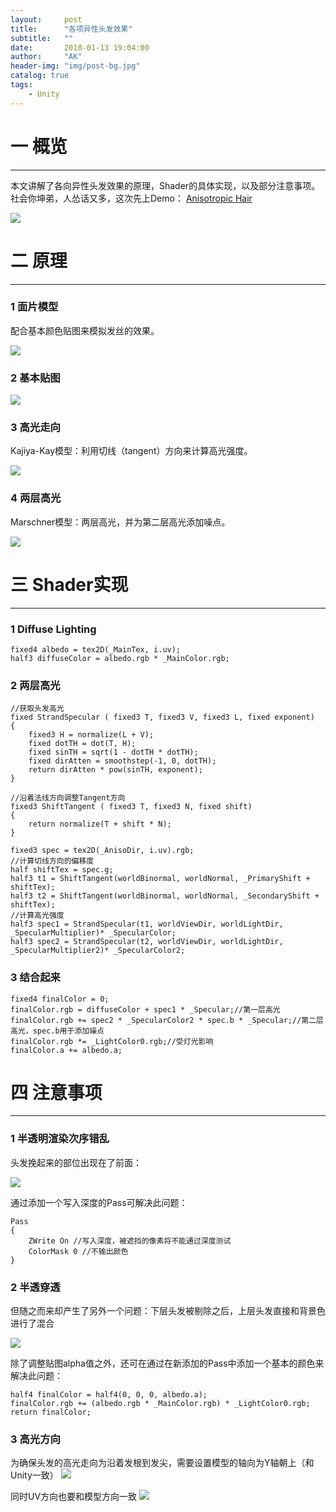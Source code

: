 ```yaml
---
layout:     post
title:      "各项异性头发效果"
subtitle:   ""
date:       2018-01-13 19:04:00
author:     "AK"
header-img: "img/post-bg.jpg"
catalog: true
tags:
    - Unity
---
```


# 一 概览
---
本文讲解了各向异性头发效果的原理，Shader的具体实现，以及部分注意事项。  
社会你坤弟，人怂话又多，这次先上Demo： [Anisotropic Hair](https://github.com/ak-TechArtist/AnisotropicHair)

![](/img/in-post/Anisotropic-hair-effect/pic1.png)
<small class="img-hint"></small>

# 二 原理
---
### 1 面片模型
配合基本颜色贴图来模拟发丝的效果。

![](/img/in-post/Anisotropic-hair-effect/pic2.png)
<small class="img-hint"></small>

### 2 基本贴图
![](/img/in-post/Anisotropic-hair-effect/pic3.png)
<small class="img-hint"></small>

### 3 高光走向
Kajiya-Kay模型：利用切线（tangent）方向来计算高光强度。

![](/img/in-post/Anisotropic-hair-effect/pic4.png)
<small class="img-hint"></small>

###  4 两层高光
Marschner模型：两层高光，并为第二层高光添加噪点。

![](/img/in-post/Anisotropic-hair-effect/pic5.png)
<small class="img-hint"></small>

# 三 Shader实现
---
### 1 Diffuse Lighting
```
fixed4 albedo = tex2D(_MainTex, i.uv);
half3 diffuseColor = albedo.rgb * _MainColor.rgb;
```

### 2 两层高光
```
//获取头发高光
fixed StrandSpecular ( fixed3 T, fixed3 V, fixed3 L, fixed exponent)
{
	fixed3 H = normalize(L + V);
	fixed dotTH = dot(T, H);
	fixed sinTH = sqrt(1 - dotTH * dotTH);
	fixed dirAtten = smoothstep(-1, 0, dotTH);
	return dirAtten * pow(sinTH, exponent);
}
			
//沿着法线方向调整Tangent方向
fixed3 ShiftTangent ( fixed3 T, fixed3 N, fixed shift)
{
	return normalize(T + shift * N);
}

fixed3 spec = tex2D(_AnisoDir, i.uv).rgb;
//计算切线方向的偏移度
half shiftTex = spec.g;
half3 t1 = ShiftTangent(worldBinormal, worldNormal, _PrimaryShift + shiftTex);
half3 t2 = ShiftTangent(worldBinormal, worldNormal, _SecondaryShift + shiftTex);
//计算高光强度		
half3 spec1 = StrandSpecular(t1, worldViewDir, worldLightDir, _SpecularMultiplier)* _SpecularColor;
half3 spec2 = StrandSpecular(t2, worldViewDir, worldLightDir, _SpecularMultiplier2)* _SpecularColor2;

```
### 3 结合起来
```
fixed4 finalColor = 0;
finalColor.rgb = diffuseColor + spec1 * _Specular;//第一层高光
finalColor.rgb += spec2 * _SpecularColor2 * spec.b * _Specular;//第二层高光，spec.b用于添加噪点
finalColor.rgb *= _LightColor0.rgb;//受灯光影响
finalColor.a += albedo.a;
```
# 四 注意事项
---
### 1 半透明渲染次序错乱
头发挽起来的部位出现在了前面：

![](/img/in-post/Anisotropic-hair-effect/pic6.png)
<small class="img-hint"></small>

通过添加一个写入深度的Pass可解决此问题：
```
Pass
{
	ZWrite On //写入深度，被遮挡的像素将不能通过深度测试
	ColorMask 0 //不输出颜色
}
```

### 2 半透穿透
但随之而来却产生了另外一个问题：下层头发被剔除之后，上层头发直接和背景色进行了混合

![](/img/in-post/Anisotropic-hair-effect/pic7.png)
<small class="img-hint"></small>

除了调整贴图alpha值之外，还可在通过在新添加的Pass中添加一个基本的颜色来解决此问题：
```
half4 finalColor = half4(0, 0, 0, albedo.a);
finalColor.rgb += (albedo.rgb * _MainColor.rgb) * _LightColor0.rgb;
return finalColor;
```

### 3 高光方向
为确保头发的高光走向为沿着发根到发尖，需要设置模型的轴向为Y轴朝上（和Unity一致）
![](/img/in-post/Anisotropic-hair-effect/pic8.png)
<small class="img-hint"></small>

同时UV方向也要和模型方向一致
![](/img/in-post/Anisotropic-hair-effect/pic9.png)
<small class="img-hint"></small>














